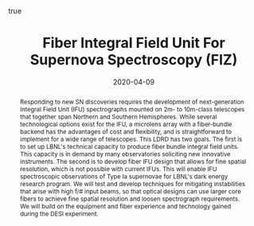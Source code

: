 ---
title: "Fiber Integral Field Unit For Supernova Spectroscopy (FIZ)"
date: 2020-04-09
draft: false

event: LBNL Physics Division LDRD Presentations

location: Virtual

summary: LDRD Proposal for Fiber Integral Field Units
abstract: "Responding to new SN discoveries requires the development of next-generation Integral Field Unit (IFU) spectrographs mounted on 2m- to 10m-class telescopes
that together span Northern and Southern Hemispheres. While several technological options exist for the IFU, a microlens array with a fiber-bundle backend has the
advantages of cost and flexibility, and is straightforward to implement for a wide range of telescopes. This LDRD has two goals. The first is to set up LBNL's
technical capacity to produce fiber bundle integral field units. This capacity is in demand by many observatories soliciting new innovative instruments. The second
is to develop fiber IFU design that allows for fine spatial resolution, which is not possible with current IFUs. This will enable IFU spectroscopic observations of Type
Ia supernovae for LBNL's dark energy research program. We will test and develop techniques for mitigating instabilities that arise with high f/# input beams, so that
optical designs can use larger core fibers to achieve fine spatial resolution and loosen spectrograph requirements. We will build on the equipment and fiber
experience and technology gained during the DESI experiment."

# Talk start and end times.
#   End time can optionally be hidden by prefixing the line with `#`.
# date: "2019-10-25"
#date_end: "2030-06-01T15:00:00Z"
all_day: false

# Schedule page publish date (NOT talk date).
#publishDate: "2017-01-01T00:00:00Z"

authors: [Alex Kim, Claire Poppett,
G. Aldering, S. Perlmutter, P. Nugent, P. Jelinsky, L. Galbany , M. Rigault, R. Graziani, A. Goobar, M. Kowalski, J. Nordin]
tags: []

# Is this a featured talk? (true/false)
featured: false

#image:
#  caption: 'Image credit: [**Unsplash**](https://unsplash.com/photos/bzdhc5b3Bxs)'
#  focal_point: Right

links:
- icon: twitter
  icon_pack: fab
  name: Follow
  url: https://twitter.com/alexgykim
url_code: ""
url_pdf: "https://www.alexgkim.com/files/talks/seminars/2020 LDRD.pdf"
url_slides: "https://www.alexgkim.com/files/talks/seminars/2020 LDRD.key"
url_video: ""

# Markdown Slides (optional).
#   Associate this talk with Markdown slides.
#   Simply enter your slide deck's filename without extension.
#   E.g. `slides = "example-slides"` references `content/slides/example-slides.md`.
#   Otherwise, set `slides = ""`.
slides: ""

# Projects (optional).
#   Associate this post with one or more of your projects.
#   Simply enter your project's folder or file name without extension.
#   E.g. `projects = ["internal-project"]` references `content/project/deep-learning/index.md`.
#   Otherwise, set `projects = []`.
#projects:
#- internal-project

# Enable math on this page?
math: true
---